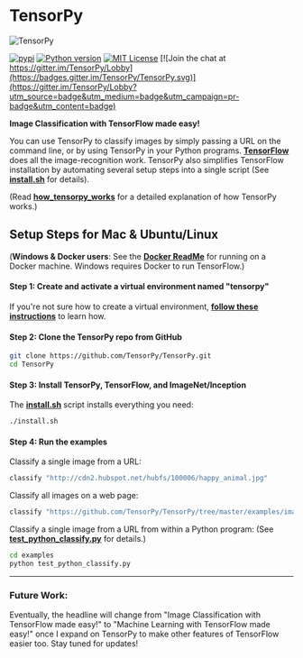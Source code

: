 # TensorPy
![](http://cdn2.hubspot.net/hubfs/100006/images/tensorpy_logo_4_p.png "TensorPy")

[![pypi](https://img.shields.io/pypi/v/tensorpy.svg)](https://pypi.python.org/pypi/tensorpy) [![Python version](https://img.shields.io/badge/python-2.7-22AADD.svg "Python version")](https://docs.python.org/2/) [![MIT License](http://img.shields.io/badge/license-MIT-22BBCC.svg "MIT License")](https://github.com/TensorPy/TensorPy/blob/master/LICENSE) [![Join the chat at https://gitter.im/TensorPy/Lobby](https://badges.gitter.im/TensorPy/TensorPy.svg)](https://gitter.im/TensorPy/Lobby?utm_source=badge&utm_medium=badge&utm_campaign=pr-badge&utm_content=badge)

**Image Classification with TensorFlow made easy!**

You can use TensorPy to classify images by simply passing a URL on the command line, or by using TensorPy in your Python programs. **[TensorFlow](https://www.tensorflow.org/)** does all the image-recognition work. TensorPy also simplifies TensorFlow installation by automating several setup steps into a single script (See **[install.sh](https://github.com/TensorPy/TensorPy/blob/master/install.sh)** for details).

(Read **[how_tensorpy_works](https://github.com/TensorPy/TensorPy/blob/master/help_docs/how_tensorpy_works.md)** for a detailed explanation of how TensorPy works.)


## Setup Steps for Mac & Ubuntu/Linux

(**Windows & Docker users**: See the **[Docker ReadMe](https://github.com/TensorPy/TensorPy/blob/master/third_party/docker/ReadMe.md)** for running on a Docker machine. Windows requires Docker to run TensorFlow.)

#### **Step 1:** Create and activate a virtual environment named "tensorpy"

If you're not sure how to create a virtual environment, **[follow these instructions](https://github.com/TensorPy/TensorPy/blob/master/help_docs/virtualenv_instructions.md)** to learn how.

#### **Step 2:** Clone the TensorPy repo from GitHub

```bash
git clone https://github.com/TensorPy/TensorPy.git
cd TensorPy
```

#### **Step 3:** Install TensorPy, TensorFlow, and ImageNet/Inception

The **[install.sh](https://github.com/TensorPy/TensorPy/blob/master/install.sh)** script installs everything you need:

```bash
./install.sh
```

#### **Step 4:** Run the examples

Classify a single image from a URL:

```bash
classify "http://cdn2.hubspot.net/hubfs/100006/happy_animal.jpg"
```

Classify all images on a web page:

```bash
classify "https://github.com/TensorPy/TensorPy/tree/master/examples/images"
```

Classify a single image from a URL from within a Python program: (See **[test_python_classify.py](https://github.com/TensorPy/TensorPy/blob/master/examples/test_python_classify.py)** for details.)

```bash
cd examples
python test_python_classify.py
```

____________

### Future Work:

Eventually, the headline will change from "Image Classification with TensorFlow made easy!" to "Machine Learning with TensorFlow made easy!" once I expand on TensorPy to make other features of TensorFlow easier too. Stay tuned for updates!
